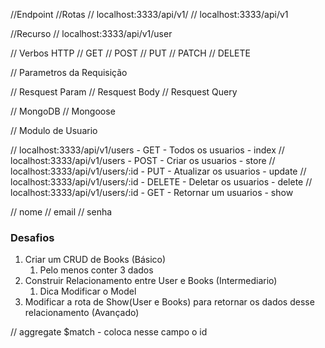 //Endpoint
//Rotas
// localhost:3333/api/v1/
// localhost:3333/api/v1

//Recurso
// localhost:3333/api/v1/user

// Verbos HTTP
// GET
// POST
// PUT
// PATCH
// DELETE

// Parametros da Requisição

// Resquest Param
// Resquest Body
// Resquest Query

// MongoDB
// Mongoose

// Modulo de Usuario

// localhost:3333/api/v1/users - GET - Todos os usuarios - index
// localhost:3333/api/v1/users - POST - Criar os usuarios - store
// localhost:3333/api/v1/users/:id - PUT - Atualizar os usuarios - update
// localhost:3333/api/v1/users/:id - DELETE - Deletar os usuarios - delete
// localhost:3333/api/v1/users/:id - GET - Retornar um usuarios - show

// nome
// email
// senha


### Desafios

1. Criar um CRUD de Books (Básico)
   1. Pelo menos conter 3 dados
2. Construir Relacionamento entre User e Books (Intermediario)
   1. Dica Modificar o Model
3. Modificar a rota de Show(User e Books) para retornar os dados desse relacionamento (Avançado)


// aggregate $match - coloca nesse campo o id